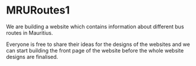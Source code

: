 # MRURoutes1
We are building a website which contains information about different bus routes in Mauritius.

Everyone is free to share their ideas for the designs of the websites and we can start building the front page of the website before the whole website designs are finalised.
